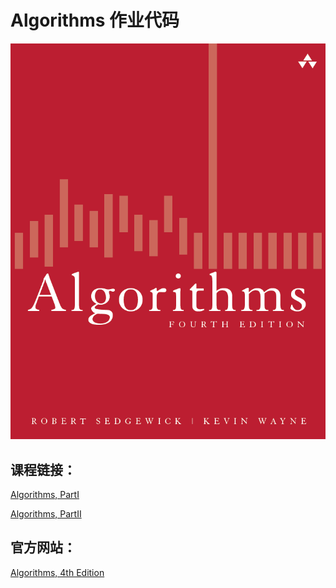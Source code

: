 # Algorithms 作业代码

![Algorithms](./doc/cover.png)

## 课程链接：

[Algorithms, PartI](https://www.coursera.org/learn/algorithms-part2/home/welcome)

[Algorithms, PartII](https://www.coursera.org/learn/algorithms-part1/home/welcome)

## 官方网站：

[Algorithms, 4th Edition](https://algs4.cs.princeton.edu/home/)
